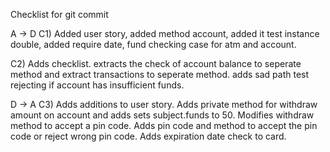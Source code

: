 Checklist for git commit

A -> D
C1)
Added user story, added method account, added it test instance double, added require date, fund checking case for atm and account.

C2)
Adds checklist. extracts the check of account balance to seperate method and extract transactions to seperate method. adds sad path test rejecting if account has insufficient funds.

D -> A
C3)
Adds additions to user story. Adds private method for withdraw amount on account and adds sets subject.funds to 50. Modifies withdraw method to accept a pin code. Adds pin code and method to accept the pin code or reject wrong pin code. Adds expiration date check to card.